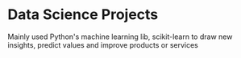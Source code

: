 # Data Science Projects

Mainly used Python's machine learning lib, scikit-learn to draw new insights, predict values and improve products or services
